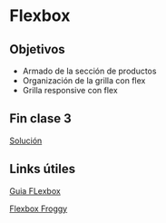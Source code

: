 # Flexbox

## Objetivos

 - Armado de la sección de productos 
 - Organización de la grilla con flex
 - Grilla responsive con flex


## Fin clase 3
[Solución](https://drive.google.com/file/d/1PONbNcQcddqhpKmzs5nM7GovUtGPIz9-/view?usp=sharing)


## Links útiles

[Guia FLexbox](https://css-tricks.com/snippets/css/a-guide-to-flexbox/)

[Flexbox Froggy](https://flexboxfroggy.com/)